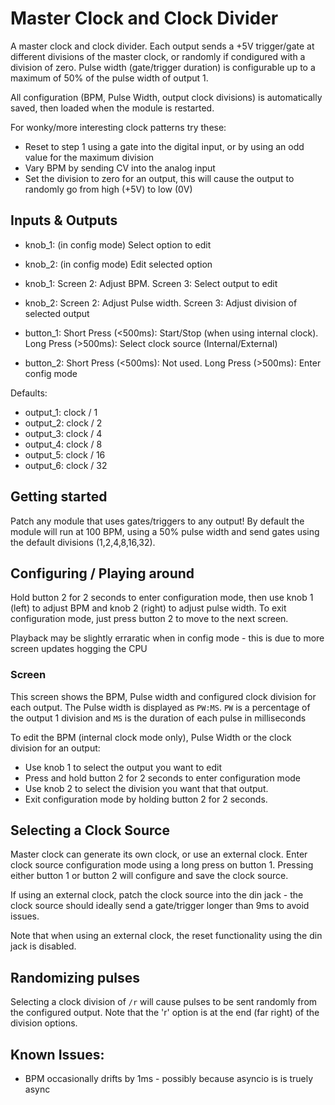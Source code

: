 # Master Clock and Clock Divider

A master clock and clock divider. Each output sends a +5V trigger/gate at different divisions of the
master clock, or randomly if condigured with a division of zero. Pulse width (gate/trigger duration)
is configurable up to a maximum of 50% of the pulse width of output 1.

All configuration (BPM, Pulse Width, output clock divisions) is automatically saved, then loaded
when the module is restarted.

For wonky/more interesting clock patterns try these:
- Reset to step 1 using a gate into the digital input, or by using an odd value for the maximum
  division
- Vary BPM by sending CV into the analog input
- Set the division to zero for an output, this will cause the output to randomly go from high
  (+5V) to low (0V)

## Inputs & Outputs

- knob_1: (in config mode) Select option to edit
- knob_2: (in config mode) Edit selected option

- knob_1: Screen 2: Adjust BPM. Screen 3: Select output to edit
- knob_2: Screen 2: Adjust Pulse width. Screen 3: Adjust division of selected output

- button_1: Short Press (<500ms): Start/Stop (when using internal clock). Long Press (>500ms):
  Select clock source (Internal/External)
- button_2: Short Press (<500ms): Not used. Long Press (>500ms): Enter config mode

Defaults:
- output_1: clock / 1
- output_2: clock / 2
- output_3: clock / 4
- output_4: clock / 8
- output_5: clock / 16
- output_6: clock / 32

## Getting started

Patch any module that uses gates/triggers to any output! By default the module will run at 100 BPM,
using a 50% pulse width and send gates using the default divisions (1,2,4,8,16,32).

## Configuring / Playing around

Hold button 2 for 2 seconds to enter configuration mode, then use knob 1 (left) to adjust BPM and
knob 2 (right) to adjust pulse width. To exit configuration mode, just press button 2 to move to the
next screen.

Playback may be slightly erraratic when in config mode - this is due to more screen updates hogging
the CPU

### Screen

This screen shows the BPM, Pulse width and configured clock division for each output.
The Pulse width is displayed as `PW:MS`. `PW` is a percentage of the output 1 division and `MS` is
the duration of each pulse in milliseconds

To edit the BPM (internal clock mode only), Pulse Width or the clock division for an output:
- Use knob 1 to select the output you want to edit
- Press and hold button 2 for 2 seconds to enter configuration mode
- Use knob 2 to select the division you want that that output.
- Exit configuration mode by holding button 2 for 2 seconds.

## Selecting a Clock Source

Master clock can generate its own clock, or use an external clock.
Enter clock source configuration mode using a long press on button 1.
Pressing either button 1 or button 2 will configure and save the clock source.

If using an external clock, patch the clock source into the din jack - the clock source should
ideally send a gate/trigger longer than 9ms to avoid issues.

Note that when using an external clock, the reset functionality using the din jack is disabled.

## Randomizing pulses

Selecting a clock division of `/r` will cause pulses to be sent randomly from the configured output.
Note that the 'r' option is at the end (far right) of the division options.

## Known Issues:

- BPM occasionally drifts by 1ms - possibly because asyncio is is truely async
